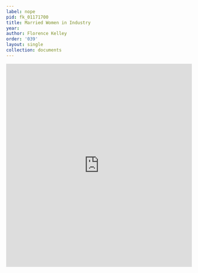 ```yaml
---
label: nope
pid: fk_01171700
title: Married Women in Industry
year:
author: Florence Kelley
order: '039'
layout: single
collection: documents
---
```

<iframe src="https://northwestern.app.box.com/embed/s/cxhepzsksera806o1qij5f0j5ke1bvcx?sortColumn=date&view=list" width="100%" height="550" frameborder="0" allowfullscreen webkitallowfullscreen msallowfullscreen></iframe>
